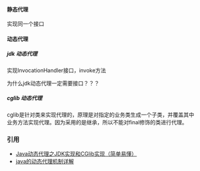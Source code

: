 #### 静态代理
实现同一个接口

#### 动态代理
##### jdk 动态代理
实现InvocationHandler接口，invoke方法

为什么jdk动态代理一定需要接口？？？

##### cglib 动态代理
cglib是针对类来实现代理的，原理是对指定的业务类生成一个子类，并覆盖其中业务方法实现代理。因为采用的是继承，所以不能对final修饰的类进行代理。 


### 引用
* [Java动态代理之JDK实现和CGlib实现（简单易懂）](https://www.cnblogs.com/ygj0930/p/6542259.html)
* [java的动态代理机制详解](http://www.cnblogs.com/xiaoluo501395377/p/3383130.html)
